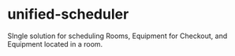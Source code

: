 # unified-scheduler
SIngle solution for scheduling Rooms, Equipment for Checkout, and Equipment located in a room. 
